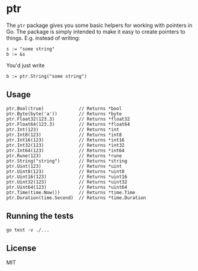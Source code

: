 # ptr

The `ptr` package gives you some basic helpers for working with pointers in Go.
The package is simply intended to make it easy to create pointers to things.
E.g. instead of writing:

    s := "some string"
    b := &s

You'd just write

    b := ptr.String("some string")

## Usage

    ptr.Bool(true)             // Returns *bool
    ptr.Byte(byte('a'))        // Returns *byte
    ptr.Float32(123.3)         // Returns *float32
    ptr.Float64(123.3)         // Returns *float64
    ptr.Int(123)               // Returns *int
    ptr.Int8(123)              // Returns *int8
    ptr.Int16(123)             // Returns *int16
    ptr.Int32(123)             // Returns *int32
    ptr.Int64(123)             // Returns *int64
    ptr.Rune(123)              // Returns *rune
    ptr.String("string")       // Returns *string
    ptr.Uint(123)              // Returns *uint
    ptr.Uint8(123)             // Returns *uint8
    ptr.Uint16(123)            // Returns *uint16
    ptr.Uint32(123)            // Returns *uint32
    ptr.Uint64(123)            // Returns *uint64
    ptr.Time(time.Now())       // Returns *time.Time
    ptr.Duration(time.Second)  // Returns *time.Duration

## Running the tests

    go test -v ./...

## License

MIT
